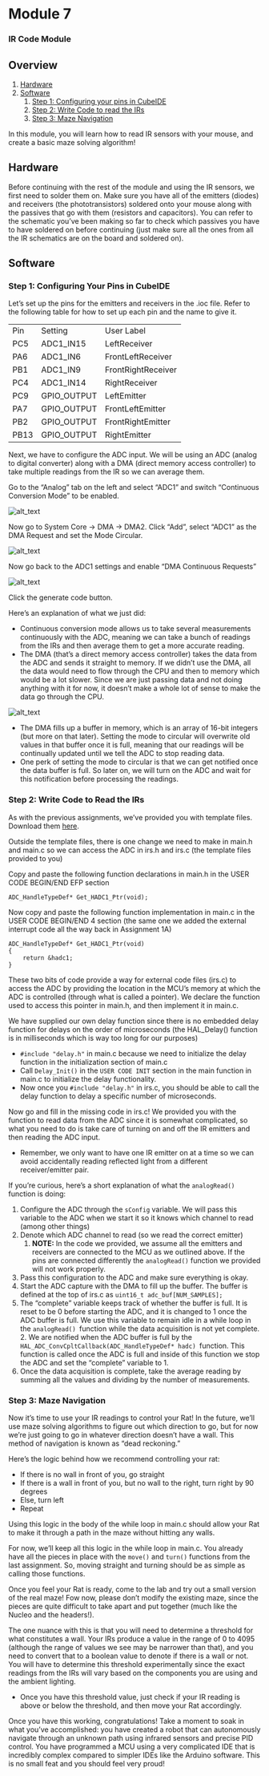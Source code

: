 # Module 7
### IR Code Module

## Overview

1. [Hardware](#hardware)
2. [Software](#software)
    1. [Step 1: Configuring your pins in CubeIDE](#step-1-configuring-your-pins-in-cubeide)
    2. [Step 2: Write Code to read the IRs](#step-2-write-code-to-read-the-irs)
    3. [Step 3: Maze Navigation](#step-3-maze-navigation)

In this module, you will learn how to read IR sensors with your mouse, and create a basic maze solving algorithm! 


## Hardware

Before continuing with the rest of the module and using the IR sensors, we first need to solder them on. Make sure you have all of the emitters (diodes) and receivers (the phototransistors) soldered onto your mouse along with the passives that go with them (resistors and capacitors). You can refer to the schematic you’ve been making so far to check which passives you have to have soldered on before continuing (just make sure all the ones from all the IR schematics are on the board and soldered on). 


## Software


### Step 1: Configuring Your Pins in CubeIDE

Let’s set up the pins for the emitters and receivers in the .ioc file. Refer to the following table for how to set up each pin and the name to give it.


<table>
  <tr>
   <td>Pin
   </td>
   <td>Setting
   </td>
   <td>User Label
   </td>
  </tr>
  <tr>
   <td>PC5
   </td>
   <td>ADC1_IN15
   </td>
   <td>LeftReceiver
   </td>
  </tr>
  <tr>
   <td>PA6
   </td>
   <td>ADC1_IN6
   </td>
   <td>FrontLeftReceiver
   </td>
  </tr>
  <tr>
   <td>PB1
   </td>
   <td>ADC1_IN9
   </td>
   <td>FrontRightReceiver
   </td>
  </tr>
  <tr>
   <td>PC4
   </td>
   <td>ADC1_IN14
   </td>
   <td>RightReceiver
   </td>
  </tr>
  <tr>
   <td>PC9
   </td>
   <td>GPIO_OUTPUT
   </td>
   <td>LeftEmitter
   </td>
  </tr>
  <tr>
   <td>PA7
   </td>
   <td>GPIO_OUTPUT
   </td>
   <td>FrontLeftEmitter
   </td>
  </tr>
  <tr>
   <td>PB2
   </td>
   <td>GPIO_OUTPUT
   </td>
   <td>FrontRightEmitter
   </td>
  </tr>
  <tr>
   <td>PB13
   </td>
   <td>GPIO_OUTPUT
   </td>
   <td>RightEmitter
   </td>
  </tr>
</table>


Next, we have to configure the ADC input. We will be using an ADC (analog to digital converter) along with a DMA (direct memory access controller) to take multiple readings from the IR so we can average them.

Go to the “Analog” tab on the left and select “ADC1” and switch “Continuous Conversion Mode” to be enabled.

	
![alt_text](images7/image2.png "image_tooltip")


Now go to System Core → DMA → DMA2. Click “Add”, select “ADC1” as the DMA Request and set the Mode Circular.


![alt_text](images7/image1.png "image_tooltip")


Now go back to the ADC1 settings and enable “DMA Continuous Requests”


![alt_text](images7/image3.png "image_tooltip")


Click the generate code button.

Here’s an explanation of what we just did:

* Continuous conversion mode allows us to take several measurements continuously with the ADC, meaning we can take a bunch of readings from the IRs and then average them to get a more accurate reading.
* The DMA (that’s a direct memory access controller) takes the data from the ADC and sends it straight to memory. If we didn’t use the DMA, all the data would need to flow through the CPU and then to memory which would be a lot slower. Since we are just passing data and not doing anything with it for now, it doesn’t make a whole lot of sense to make the data go through the CPU.

    
![alt_text](images7/image4.jpg "image_tooltip")


* The DMA fills up a buffer in memory, which is an array of 16-bit integers (but more on that later). Setting the mode to circular will overwrite old values in that buffer once it is full, meaning that our readings will be continually updated until we tell the ADC to stop reading data.
* One perk of setting the mode to circular is that we can get notified once the data buffer is full. So later on, we will turn on the ADC and wait for this notification before processing the readings. 


### Step 2: Write Code to Read the IRs

As with the previous assignments, we’ve provided you with template files. Download them [here](https://drive.google.com/drive/folders/1DDPVE18BBsPl2pimrRnUL-z9BYxZVxpp?usp=sharing).

Outside the template files, there is one change we need to make in main.h and main.c so we can access the ADC in irs.h and irs.c (the template files provided to you)

Copy and paste the following function declarations in main.h in the USER CODE BEGIN/END EFP section

    ADC_HandleTypeDef* Get_HADC1_Ptr(void);



Now copy and paste the following function implementation in main.c in the USER CODE BEGIN/END 4 section (the same one we added the external interrupt code all the way back in Assignment 1A)

    ADC_HandleTypeDef* Get_HADC1_Ptr(void)
    {
        return &hadc1;
    }


These two bits of code provide a way for external code files (irs.c) to access the ADC by providing the location in the MCU’s memory at which the ADC is controlled (through what is called a pointer). We declare the function used to access this pointer in main.h, and then implement it in main.c.

We have supplied our own delay function since there is no embedded delay function for delays on the order of microseconds (the HAL_Delay() function is in milliseconds which is way too long for our purposes)



* `#include "delay.h"` in main.c because we need to initialize the delay function in the initialization section of main.c
* Call `Delay_Init()` in the `USER CODE INIT` section in the main function in main.c to initialize the delay functionality.
* Now once you `#include "delay.h"` in irs.c, you should be able to call the delay function to delay a specific number of microseconds.

Now go and fill in the missing code in irs.c! We provided you with the function to read data from the ADC since it is somewhat complicated, so what you need to do is take care of turning on and off the IR emitters and then reading the ADC input.



* Remember, we only want to have one IR emitter on at a time so we can avoid accidentally reading reflected light from a different receiver/emitter pair.

If you’re curious, here’s a short explanation of what the `analogRead()` function is doing:

1. Configure the ADC through the `sConfig` variable. We will pass this variable to the ADC when we start it so it knows which channel to read (among other things)
2. Denote which ADC channel to read (so we read the correct emitter)
    1. **NOTE:** In the code we provided, we assume all the emitters and receivers are connected to the MCU as we outlined above. If the pins are connected differently the `analogRead()` function we provided will not work properly.
3. Pass this configuration to the ADC and make sure everything is okay.
4. Start the ADC capture with the DMA to fill up the buffer. The buffer is defined at the top of irs.c as `uint16_t adc_buf[NUM_SAMPLES];`
5. The “complete” variable keeps track of whether the buffer is full. It is reset to be 0 before starting the ADC, and it is changed to 1 once the ADC buffer is full. We use this variable to remain idle in a while loop in the `analogRead() `function while the data acquisition is not yet complete.
    2. We are notified when the ADC buffer is full by the `HAL_ADC_ConvCpltCallback(ADC_HandleTypeDef* hadc) `function. This function is called once the ADC is full and inside of this function we stop the ADC and set the “complete” variable to 1.
6. Once the data acquisition is complete, take the average reading by summing all the values and dividing by the number of measurements.


### Step 3: Maze Navigation

Now it’s time to use your IR readings to control your Rat! In the future, we’ll use maze solving algorithms to figure out which direction to go, but for now we’re just going to go in whatever direction doesn’t have a wall. This method of navigation is known as “dead reckoning.”

Here’s the logic behind how we recommend controlling your rat:

* If there is no wall in front of you, go straight
* If there is a wall in front of you, but no wall to the right, turn right by 90 degrees
* Else, turn left
* Repeat

Using this logic in the body of the while loop in main.c should allow your Rat to make it through a path in the maze without hitting any walls.

For now, we’ll keep all this logic in the while loop in main.c. You already have all the pieces in place with the `move()` and `turn()` functions from the last assignment. So, moving straight and turning should be as simple as calling those functions.

Once you feel your Rat is ready, come to the lab and try out a small version of the real maze! Fow now, please don’t modify the existing maze, since the pieces are quite difficult to take apart and put together (much like the Nucleo and the headers!).

The one nuance with this is that you will need to determine a threshold for what constitutes a wall. Your IRs produce a value in the range of 0 to 4095 (although the range of values we see may be narrower than that), and you need to convert that to a boolean value to denote if there is a wall or not. You will have to determine this threshold experimentally since the exact readings from the IRs will vary based on the components you are using and the ambient lighting.



* Once you have this threshold value, just check if your IR reading is above or below the threshold, and then move your Rat accordingly.

Once you have this working, congratulations! Take a moment to soak in what you’ve accomplished: you have created a robot that can autonomously navigate through an unknown path using infrared sensors and precise PID control. You have programmed a MCU using a very complicated IDE that is incredibly complex compared to simpler IDEs like the Arduino software. This is no small feat and you should feel very proud!